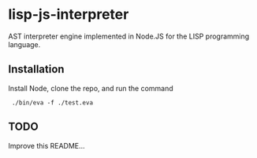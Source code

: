 # lisp-js-interpreter

AST interpreter engine implemented in Node.JS for the LISP programming language.

## Installation
Install Node, clone the repo, and run the command
```
 ./bin/eva -f ./test.eva
```

## TODO
Improve this README...
